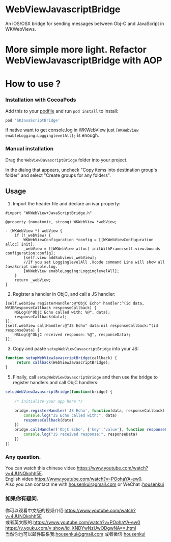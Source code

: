 WebViewJavascriptBridge
=======================

An iOS/OSX bridge for sending messages between Obj-C and JavaScript in WKWebViews.

More simple more light.  Refactor WebViewJavascriptBridge with AOP
==========================

How to use ?
==========================

### Installation with CocoaPods
Add this to your [podfile](https://guides.cocoapods.org/using/getting-started.html) and run `pod install` to install:

```ruby
pod 'SKJavaScriptBridge'
```
If native want to get console.log in WKWebView just  ```[WKWebView enableLogging:LogginglevelAll];``` is enough.

### Manual installation
Drag the `WebViewJavascriptBridge` folder into your project.

In the dialog that appears, uncheck "Copy items into destination group's folder" and select "Create groups for any folders".

Usage
-----
1) Import the header file and declare an ivar property:

```objc
#import "WKWebView+JavaScriptBridge.h"
```
```objc
@property (nonatomic, strong) WKWebView *webView;
```

```objc
- (WKWebView *) webView {
    if (!_webView) {
        WKWebViewConfiguration *config = [[WKWebViewConfiguration alloc] init];
        _webView = [[WKWebView alloc] initWithFrame:self.view.bounds configuration:config];
        [self.view addSubview:_webView];
        //If you set LogginglevelAll ,Xcode command Line will show all JavaScript console.log.
        [WKWebView enableLogging:LogginglevelAll];
    }
    return _webView;
}
```

2) Register a handler in ObjC, and call a JS handler:

```objc
[self.webView registerHandler:@"ObjC Echo" handler:^(id data, WVJBResponseCallback responseCallback) {
	NSLog(@"ObjC Echo called with: %@", data);
	responseCallback(data);
}];
[self.webView callHandler:@"JS Echo" data:nil responseCallback:^(id responseData) {
	NSLog(@"ObjC received response: %@", responseData);
}];
```
3) Copy and paste `setupWebViewJavascriptBridge` into your JS:
	
```javascript
function setupWebViewJavascriptBridge(callback) {
	 return callback(WebViewJavascriptBridge); 
}
```
5) Finally, call `setupWebViewJavascriptBridge` and then use the bridge to register handlers and call ObjC handlers:

```javascript
setupWebViewJavascriptBridge(function(bridge) {
	
	/* Initialize your app here */

	bridge.registerHandler('JS Echo', function(data, responseCallback) {
		console.log("JS Echo called with:", data)
		responseCallback(data)
	})
	bridge.callHandler('ObjC Echo', {'key':'value'}, function responseCallback(responseData) {
		console.log("JS received response:", responseData)
	})
})
```
### Any question.
You can watch this chinese video https://www.youtube.com/watch?v=4JUNQkohh5E.  
English video https://www.youtube.com/watch?v=POohaYA-ew0.  
Also you can contact me with:housenkui@gmail.com or WeChat :[housenkui](https://github.com/housenkui/)
### 如果你有疑问.
你可以观看中文版的视频介绍:https://www.youtube.com/watch?v=4JUNQkohh5E  
或者英文版的:https://www.youtube.com/watch?v=POohaYA-ew0      https://v.youku.com/v_show/id_XNDYwNzUwODgwNA==.html  
当然你也可以邮件联系我:housenkui@gmail.com 或者微信:[housenkui](https://github.com/housenkui/)

